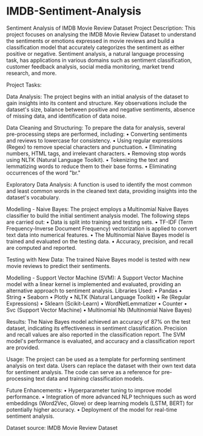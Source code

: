 # IMDB-Sentiment-Analysis

Sentiment Analysis of IMDB Movie Review Dataset
Project Description: This project focuses on analysing the IMDB Movie Review Dataset to understand the sentiments or emotions expressed in movie reviews and build a classification model that accurately categorizes the sentiment as either positive or negative. Sentiment analysis, a natural language processing task, has applications in various domains such as sentiment classification, customer feedback analysis, social media monitoring, market trend research, and more.

Project Tasks:

Data Analysis: The project begins with an initial analysis of the dataset to gain insights into its content and structure. Key observations include the dataset's size, balance between positive and negative sentiments, absence of missing data, and identification of data noise.

Data Cleaning and Structuring: To prepare the data for analysis, several pre-processing steps are performed, including:
•	Converting sentiments and reviews to lowercase for consistency.
•	Using regular expressions (Regex) to remove special characters and punctuation.
•	Eliminating numbers, HTML tags, and irrelevant characters.
•	Removing stop words using NLTK (Natural Language Toolkit).
•	Tokenizing the text and lemmatizing words to reduce them to their base forms.
•	Eliminating occurrences of the word "br."

Exploratory Data Analysis: A function is used to identify the most common and least common words in the cleaned text data, providing insights into the dataset's vocabulary.

Modelling - Naive Bayes: The project employs a Multinomial Naive Bayes classifier to build the initial sentiment analysis model. The following steps are carried out:
•	Data is split into training and testing sets.
•	TF-IDF (Term Frequency-Inverse Document Frequency) vectorization is applied to convert text data into numerical features.
•	The Multinomial Naive Bayes model is trained and evaluated on the testing data.
•	Accuracy, precision, and recall are computed and reported.

Testing with New Data: The trained Naive Bayes model is tested with new movie reviews to predict their sentiments.

Modelling - Support Vector Machine (SVM): A Support Vector Machine model with a linear kernel is implemented and evaluated, providing an alternative approach to sentiment analysis.
Libraries Used:
•	Pandas
•	String
•	Seaborn
•	Plotly
•	NLTK (Natural Language Toolkit)
•	Re (Regular Expressions)
•	Sklearn (Scikit-Learn)
•	WordNetLemmatizer
•	Counter
•	Svc (Support Vector Machine)
•	Multinomial Nb (Multinomial Naive Bayes)

Results:
The Naive Bayes model achieved an accuracy of 87% on the test dataset, indicating its effectiveness in sentiment classification.
Precision and recall values are also reported in the classification report.
The SVM model's performance is evaluated, and accuracy and a classification report are provided.

Usage:
The project can be used as a template for performing sentiment analysis on text data.
Users can replace the dataset with their own text data for sentiment analysis.
The code can serve as a reference for pre-processing text data and training classification models.

Future Enhancements:
•	Hyperparameter tuning to improve model performance.
•	Integration of more advanced NLP techniques such as word embeddings (Word2Vec, Glove) or deep learning models (LSTM, BERT) for potentially higher accuracy.
•	Deployment of the model for real-time sentiment analysis.

Dataset source: IMDB Movie Review Dataset

